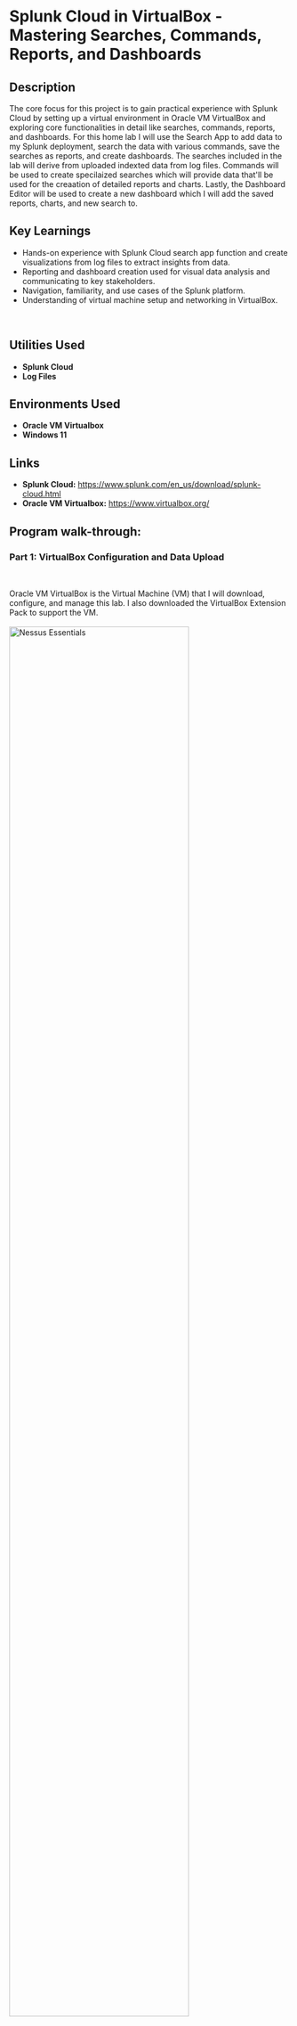 <h1>Splunk Cloud in VirtualBox - Mastering Searches, Commands, Reports, and Dashboards</h1>

<h2>Description</h2>
The core focus for this project is to gain practical experience with Splunk Cloud by setting up a virtual environment in Oracle VM VirtualBox and exploring core functionalities in detail like searches, commands, reports, and dashboards. For this home lab I will use the Search App to add data to my Splunk deployment, search the data with various commands, save the searches as reports, and create dashboards. The searches included in the lab will derive from uploaded indexted data from log files. Commands will be used to create specilaized searches which will provide data that'll be used for the creaation of detailed reports and charts. Lastly, the Dashboard Editor will be used to create a new dashboard which I will add the saved reports, charts, and new search to. 
<br/>


<h2>Key Learnings</h2>

- Hands-on experience with Splunk Cloud search app function and create visualizations from log files to extract insights from data.
- Reporting and dashboard creation used for visual data analysis and communicating to key stakeholders.
- Navigation, familiarity, and use cases of the Splunk platform.
- Understanding of virtual machine setup and networking in VirtualBox.
<br/>


<h2>Utilities Used</h2>

- <b>Splunk Cloud</b>
- <b>Log Files</b>


<h2>Environments Used </h2>

- <b>Oracle VM Virtualbox</b> 
- <b>Windows 11</b>

<h2>Links</h2>

- <b>Splunk Cloud:</b> https://www.splunk.com/en_us/download/splunk-cloud.html
- <b>Oracle VM Virtualbox:</b> https://www.virtualbox.org/


<h2>Program walk-through:</h2>

<p align="center">

<h3><b>Part 1: VirtualBox Configuration and Data Upload</b></h3>
<br/>

Oracle VM VirtualBox is the Virtual Machine (VM) that I will download, configure, and manage this lab. I also downloaded the VirtualBox Extension Pack to support the VM. <br/>
<br><img src="https://imgur.com/OeSOJfK.png" height="80%" width="80%" alt="Nessus Essentials"/> <br/>
<br />
The first step of this lab is uploading the data that I will be querying and analyzing. I was able to access the the 'add data' feature from my Splunk cloud home page. The files that will be uploading includes access.log files, secure.log files, and vendor_sales.log files from mail servers and web accounts. Once the files were uploaded, I performed a basic search to ensure a successful upload.  <br/>
<br><img src="https://imgur.com/9FyAwXS.png" height="80%" width="80%" alt="Nessus Essentials"/><br/>
<br><img src="https://imgur.com/GUUa05K.png" height="80%" width="80%" alt="Nessus Essentials"/><br/>
<br><img src="https://imgur.com/ZgUNOdq.png" height="80%" width="80%" alt="Nessus Essentials"/><br/>
<br><img src="https://imgur.com/csXbN2D.png" height="80%" width="80%" alt="Nessus Essentials"/><br/>
<br><img src="https://imgur.com/KLZgxHm.png" height="80%" width="80%" alt="Nessus Essentials"/><br/>
<br><img src="https://imgur.com/G7EM1dv.png" height="80%" width="80%" alt="Nessus Essentials"/>
<br />
<br />


<h3><b>Part 2: Exploring the Search App</b></h3>
<br />

For part 2 I will be exploring the Search App by searching for keywords and also optimizing my search criteria by using specified time periods. <br/>
<br><img src="https://imgur.com/C4rGZw9.png" height="80%" width="80%" alt="Nessus Essentials"/><br/>
<br>To increase the number of returned events, I adjusted the time frame from Last 24 hours to Yesterday. As displayed below, the amount of events increased from 2,897 to 4,107.<br/>
<br><img src="https://imgur.com/kfGnF3Z.png" height="80%" width="80%" alt="Nessus Essentials"/><br/>
<br>To run a search with specified relative time ranges I ran a search over the last two days, created the following search query. <br/>
<br><img src="https://imgur.com/Zbmfp9b.png" height="80%" width="80%" alt="Nessus Essentials"/><br/>
<br>To run a search with specified date and time ranges, I created a custom time time range. For example, to troubleshoot an issue that took place January 6, 2023 about 9:30 AM, I specified the earliest time of 01/06/2024 7:30:00 and the latest time of 01/06/2024 10:30:00 to show the events immediately before and after the issue took place.<br/>
<br><img src="https://imgur.com/ieESetm.png" height="80%" width="80%" alt="Nessus Essentials"/> <br/>
<br/>


<h3><b>Part 3: Searching the Data</b></h3>
<br />

For step 3 I will be creating searches that retrieve events from the index. The data for this lab is for the Buttercup Games online store. The store sells games and other related items, such as t-shirts. In this lab, I will primarily search the Apache web access logs, and correlate the access logs with the vendor sales logs. <br/>
<br>Using the Search Assistant feature, I typed in ‘category’, and selected “categoryid=sports” from the list. <br/>
<br><img src="https://imgur.com/npkGRtI.png" height="80%" width="80%" alt="Nessus Essentials"/><br/>
<br><img src="https://imgur.com/sseoQ8m.png" height="80%" width="80%" alt="Nessus Essentials"/><br/>
<br>I then wanted to find out how many errors have occurred on the Buttercup Games website. To retrieve events that mention errors or failures I performed a search using a Boolean operator. Below is a search to retrieve events that contain keywords of buttercupgames and error with a time frame of all time. The Boolean operator, AND was used for this search. <br/>
<br><img src="https://imgur.com/lSjnvnZ.png" height="80%" width="80%" alt="Nessus Essentials"/><br/>
<br>Below is a search to retrieve events that contain keywords of error, fail, failure, or severe in the events that also mention buttercupgames. The Boolean operator, OR and the wildcard feature was used for this search. <br/>
<br><img src="https://imgur.com/jv2DpVU.png" height="80%" width="80%" alt="Nessus Essentials"/><br/>
<br>Below is an example of a search being performed using fields. Fields are searchable name and value pairings that distinguish one event from another. <br/>
<br><img src="https://imgur.com/uVwhVjN.png" height="80%" width="80%" alt="Nessus Essentials"/><br/>
<br>Below is an example of two targeted searches being performed. One is a search for successful purchases from the Buttercup Games store and the other is a search for failed searches. <br/>
<br><img src="https://imgur.com/wURiMjJ.png" height="80%" width="80%" alt="Nessus Essentials"/><br/>
<br><img src="https://imgur.com/0GDpUai.png" height="80%" width="80%" alt="Nessus Essentials"/><br/>
<br>Below is an example of a search being performed for errors with a date range of all time. <br/>
<br><img src="https://imgur.com/3JTdP0T.png" height="80%" width="80%" alt="Nessus Essentials"/><br/>
<br>Below is an example of a search being performed for a successful purchase of the simulation product for a date range of 1/8/2024 - 1/10/2024.<br/>
<br><img src="https://imgur.com/ufoJTFm.png" height="80%" width="80%" alt="Nessus Essentials"/><br/>
<br>I will use the subsearch feature to narrow down the set of events that I search on. The below search is to find the most frequent shopper and the products (productId) that the shopper purchased.  <br/>
<br><img src="https://imgur.com/UvOr8M6.png" height="80%" width="80%" alt="Nessus Essentials"/><br/>
<br />


<h3><b>Part 4: Enabling Field Lookups</b></h3>
<br/>

By enabling the field lookups, I will be able to display the actual product names inside of my searches, dashboards, and reports instead of product codes and product IDs. The first step in the enabling filed lookup process is uploading the file that includes the name of the products that I will like to include in my searches. <br/>
<br><img src="https://imgur.com/qPILMpD.png" height="80%" width="80%" alt="Nessus Essentials"/><br/>
<br><img src="https://imgur.com/mn1mkIc.png" height="80%" width="80%" alt="Nessus Essentials"/><br/>
<br><img src="https://imgur.com/7s1GoNQ.png" height="80%" width="80%" alt="Nessus Essentials"/><br/>
<br>When I uploaded the lookup table file, it was uploaded with a default sharing setting as private, so I must change the permissions to the file. For this lab, I am going to share the lookup table file with all applications.<br/>
<br><img src="https://imgur.com/uxfZgUB.png" height="80%" width="80%" alt="Nessus Essentials"/><br/>
<br>Add the field lookup definition: After the importation of the lookup table files, I must define the information in the lookup table file and how that information relates to the fields in my events, this is called a lookup definition.<br/>
<br><img src="https://imgur.com/dUFiErJ.png" height="80%" width="80%" alt="Nessus Essentials"/><br/>
<br><img src="https://imgur.com/n3TRJcW.png" height="80%" width="80%" alt="Nessus Essentials"/><br/>
<br>Next, I will make the lookup automatic, so instead of using the lookup command in my search when I want to apply a field lookup to your events, the lookup will run automatically.<br/>
<br><img src="https://imgur.com/RxPyRuo.png" height="80%" width="80%" alt="Nessus Essentials"/><br/>
<br><img src="https://imgur.com/6SYtLNn.png" height="80%" width="80%" alt="Nessus Essentials"/><br/>
<br>Next, I will search with the field lookups that were created. As a result of the search, I can see that the both the field lookups that I created were successfully created.<br/>
<br><img src="https://imgur.com/MHMm4Km.png" height="80%" width="80%" alt="Nessus Essentials"/><br/>
<br />


<h3><b>Part 5: Creating Reports and Charts</b></h3>
<br/>

Below I used the search and chart feature to compare the counts of user actions by calculating information about the actions customers have taken on the online store website. This search uses the chart command to count the number of events that are action=purchase and action=addtocart. The search then uses the rename command to rename the fields that appear in the results. The results will show the number of times each product is viewed, the number of times each product is added to the cart and the number of times each product is purchased.<br/>
<br><img src="https://imgur.com/h2DrUhM.png" height="80%" width="80%" alt="Nessus Essentials"/><br/>
<br>Below is a visualization of the requested data formatted in a column chart.<br/>
<br><img src="https://imgur.com/2ivkF1d.png" height="80%" width="80%" alt="Nessus Essentials"/><br/>
<br>I will create a chart that overlays two data series as lines over three data series as columns displayed in an overlay chart. The overlay chart will show Actions such as Adds To Cart and Purchases on one type of chart and the Conversion Rates, such as Views To Purchases, in another type of chart.<br/>
<br>Below is the initial output of the searched data. The x-axis and y-axis was edited to show a better view of the label that describes the data.<br/>
<br><img src="https://imgur.com/XF9IwyS.png" height="80%" width="80%" alt="Nessus Essentials"/><br/>
<br>Next, I will format the second y-axis for the second set of data which is the conversion rates which are viewsToPurchases and cartToPurchase. This will allow the conversion rates now to appear as lines in the chart.<br/>
<br><img src="https://imgur.com/ypwBDNa.png" height="80%" width="80%" alt="Nessus Essentials"/><br/>
<br>I then saved the revised chart as a report.<br/>
<br><img src="https://imgur.com/49e8Ggd.png" height="80%" width="80%" alt="Nessus Essentials"/><br/>
<br>Next, I will create a report from a custom chart. In the below example I will create a report that charts which products were purchased over a period of time. <br/>
<br><img src="https://imgur.com/gfMCCtq.png" height="80%" width="80%" alt="Nessus Essentials"/><br/>
<br><img src="https://imgur.com/SwOpjFe.png" height="80%" width="80%" alt="Nessus Essentials"/><br/><br/>
<br>Last, I will create a report from a sparkline chart. This report will show the trends in the number of purchases made over time. The search specifies the purchases made for each product by using categoryId. The search results were then saved as a report. <br/>
<br><img src="https://imgur.com/DVnS8ch.png" height="80%" width="80%" alt="Nessus Essentials"/><br/>
<br><img src="https://imgur.com/hGakijo.png" height="80%" width="80%" alt="Nessus Essentials"/><br/>
<br/>


<h3><b>Part 6: Creating Dashboards</b></h3>
<br/>

To Start the creation of the dashboard, I ran a search for the count of purchases for each product and the percent of each product of the total purchases, then changed the visualization from a bar chart to a pie chart and saved it as a Dashboard Panel. <br/>
<br><img src="https://imgur.com/8rknKop.png" height="80%" width="80%" alt="Nessus Essentials"/><br/>
<br><img src="https://imgur.com/rOaAGwh.png" height="80%" width="80%" alt="Nessus Essentials"/><br/>
<br><img src="https://imgur.com/K97hIpH.png" height="80%" width="80%" alt="Nessus Essentials"/><br/>
<br>Next, I will add controls to the dashboard. Examples of a control include text, a checkbox, or a time range picker. For this example, I am using the time range picker with a three-week date range. With the addition of this control, the inline search that powers the panel now uses the time range that is specified in the shared time picker.<br/>
<br><img src="https://imgur.com/vuFZ85K.png" height="80%" width="80%" alt="Nessus Essentials"/><br/>
<br>To include more data inside of the dashboard, I will add additional panels which will consist of the previously saved reports and ad hoc searches.<br/>
<br>This first two panels I will add is from the Purchasing trends and Comparison of Actions and Conversion Rates by Product reports that I previously created.<br/>
<br><img src="https://imgur.com/We4Xc1s.png" height="80%" width="80%" alt="Nessus Essentials"/><br/>
<br><img src="https://imgur.com/S0wgBpr.png" height="80%" width="80%" alt="Nessus Essentials"/><br/>
<br><img src="https://imgur.com/QGtBdZu.png" height="80%" width="80%" alt="Nessus Essentials"/><br/>
<br>Next, I will add a search to the existing dashboard. This search will utilize the productName field from the Enabling Field Lookups section that I previously created. Lastly, I will connect the Top Purchases by Category and VIP Client Purchases panels to the shared Time Range Picker that was configured above. The VIP Client Purchases panel is now connected to the Time range picker input on the dashboard, so when I change the time range on the dashboard, the panels that are connected to the shared Time Range Picker are all updated.<br/>
<br><img src="https://imgur.com/h9OPRYZ.png" height="80%" width="80%" alt="Nessus Essentials"/><br/>
<br><img src="https://imgur.com/upgfmbg.png" height="80%" width="80%" alt="Nessus Essentials"/><br/>
<br />
<br />
</p>

